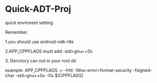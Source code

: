 Quick-ADT-Proj
==============

quick envirment setting


Remember 

1.you should use android-ndk-r8e

2.APP_CPPFLAGS must add -std=gnu++0x

3.<quick-cocos2d> Derictory can not in your root dir
  
  example:
      APP_CPPFLAGS := -frtti -Wno-error=format-security -fsigned-char -std=gnu++0x -Os $(CPPFLAGS)
